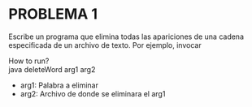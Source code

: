 # PROBLEMA 1
Escribe un programa que elimina todas las apariciones de una cadena especificada de un archivo de texto. Por ejemplo, invocar

How to run? <br>
java deleteWord arg1 arg2
- arg1: Palabra a eliminar
- arg2: Archivo de donde se eliminara el arg1